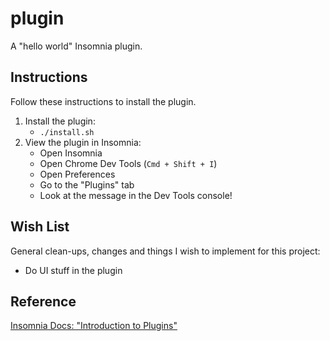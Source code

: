 # plugin

A "hello world" Insomnia plugin.

## Instructions

Follow these instructions to install the plugin.

1. Install the plugin:
    * `./install.sh`
2. View the plugin in Insomnia:
    * Open Insomnia
    * Open Chrome Dev Tools (`Cmd + Shift + I`)
    * Open Preferences
    * Go to the "Plugins" tab
    * Look at the message in the Dev Tools console!

## Wish List

General clean-ups, changes and things I wish to implement for this project:

* Do UI stuff in the plugin

## Reference

[Insomnia Docs: "Introduction to Plugins"](https://docs.insomnia.rest/insomnia/introduction-to-plugins/)
